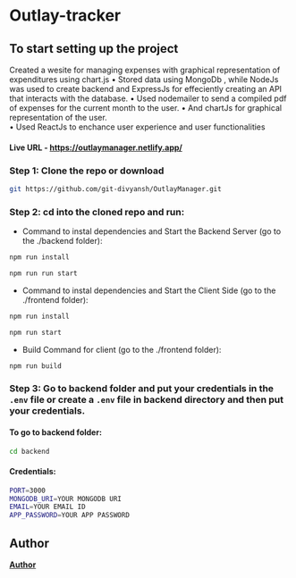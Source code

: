 # Outlay-tracker

## To start setting up the project
Created a wesite for managing expenses with graphical representation of expenditures using chart.js
• Stored data using MongoDb , while NodeJs was used to create backend and ExpressJs for effeciently
creating an API that interacts with the database.
• Used nodemailer to send a compiled pdf of expenses for the current month to the user.
• And chartJs for graphical representation of the user.   
• Used ReactJs to enchance user experience and user functionalities

#### Live URL - https://outlaymanager.netlify.app/


### Step 1: Clone the repo or download

```bash
git https://github.com/git-divyansh/OutlayManager.git
```

### Step 2: cd into the cloned repo and run:

* Command to instal dependencies and Start the Backend Server (go to the ./backend folder):
```bash
npm run install
```
```bash
npm run run start
```
* Command to instal dependencies and Start the Client Side (go to the ./frontend folder):
```bash
npm run install
```
```bash
npm run start
```
* Build Command for client (go to the ./frontend folder):
```bash
npm run build
```

### Step 3: Go to backend folder and put your credentials in the `.env` file or create a `.env` file in backend directory and then put your credentials.

#### To go to backend folder:
```bash
cd backend
```
#### Credentials:
```bash
PORT=3000
MONGODB_URI=YOUR MONGODB URI
EMAIL=YOUR EMAIL ID
APP_PASSWORD=YOUR APP PASSWORD
```
## Author
[**Author**](https://github.com/git-divyansh)